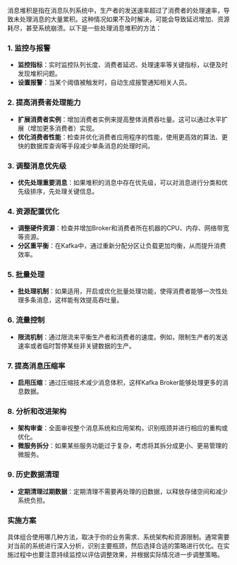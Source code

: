 消息堆积是指在消息队列系统中，生产者的发送速率超过了消费者的处理速率，导致未处理消息的大量累积。这种情况如果不及时解决，可能会导致延迟增加、资源耗尽，甚至系统崩溃。以下是一些处理消息堆积的方法：

### 1. **监控与报警**

- **监控指标**：实时监控队列长度、消费者延迟、处理速率等关键指标，以便及时发现堆积问题。
- **设置报警**：当某个阈值被触发时，自动生成报警通知相关人员。

### 2. **提高消费者处理能力**

- **扩展消费者实例**：增加消费者实例来提高整体消费吞吐量。这可以通过水平扩展（增加更多消费者）实现。
- **优化消费者性能**：检查并优化消费者应用程序的性能，使用更高效的算法、更快的数据库查询等手段减少单条消息的处理时间。
  
### 3. **调整消息优先级**

- **优先处理重要消息**：如果堆积的消息中存在优先级，可以对消息进行分类和优先级排序，先处理关键信息。
  
### 4. **资源配置优化**

- **调整硬件资源**：检查并增加Broker和消费者所在机器的CPU、内存、网络带宽等资源。
- **分区重平衡**：在Kafka中，通过重新分配分区让负载更加均衡，从而提升消费效率。

### 5. **批量处理**

- **批处理机制**：如果适用，开启或优化批量处理功能，使得消费者能够一次性处理多条消息，这样能有效提高吞吐量。

### 6. **流量控制**

- **限流机制**：通过限流来平衡生产者和消费者的速度。例如，限制生产者的发送速率或者临时暂停某些非关键数据的生产。
  
### 7. **提高消息压缩率**

- **启用压缩**：通过压缩技术减少消息体积，这样Kafka Broker能够处理更多的消息数据。

### 8. **分析和改进架构**

- **架构审查**：全面审视整个消息系统和应用架构，识别瓶颈并进行相应的重构或优化。
- **微服务拆分**：如果某些服务功能过于复杂，考虑将其拆分成更小、更易管理的微服务。

### 9. **历史数据清理**

- **定期清理过期数据**：定期清理不需要再处理的旧数据，以释放存储空间和减少系统负担。

### 实施方案

具体组合使用哪几种方法，取决于你的业务需求、系统架构和资源限制。通常需要对当前的系统进行深入分析，识别主要瓶颈，然后选择合适的策略进行优化。在实施过程中也要注意持续监控以评估调整效果，并根据实际情况进一步调整策略。